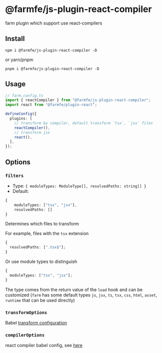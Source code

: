 # @farmfe/js-plugin-react-compiler

farm plugin which support use react-compilers

## Install

```shell
npm i @farmfe/js-plugin-react-compiler -D
```

or yarn/pnpm

```shell
pnpm i @farmfe/js-plugin-react-compiler -D
```

## Usage

```ts
// farm.config.ts
import { reactCompiler } from "@farmfe/js-plugin-react-compiler";
import react from "@farmfe/plugin-react";

defineConfig({
  plugins: [
    // transform by compiler, default transform `tsx`, `jsx` files
    reactCompiler(),
    // transform jsx
    react(),
  ],
});
```

## Options

### `filters`

- Type: `{ moduleTypes: ModuleType[], resolvedPaths: string[] }`
- Default:

```ts
{
    moduleTypes: ["tsx", "jsx"],
    resolvedPaths: []
}
```

Determines which files to transform

For example, files with the `tsx` extension

```ts
{
  resolvedPaths: [".tsx$"];
}
```

Or use module types to distinguish

```ts
{
  moduleTypes: ["tsx", "jsx"];
}
```

The type comes from the return value of the `load` hook and can be customized (`farm` has some default types `js`, `jsx`, `ts`, `tsx`, `css`, `html`, `asset`, `runtime` that can be used directly)

### `transformOptions`

Babel [transform configuration](https://babeljs.io/docs/options)

### `compilerOptions`

react compiler babel config, see [here](https://github.com/facebook/react/blob/main/compiler/packages/babel-plugin-react-compiler/src/Entrypoint/Options.ts#L39)
